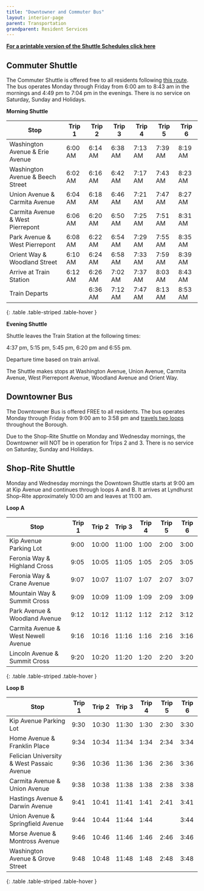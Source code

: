 ```yaml
---
title: "Downtowner and Commuter Bus"
layout: interior-page
parent: Transportation
grandparent: Resident Services
---
```


[**For a printable version of the Shuttle Schedules click here**](https://storage.googleapis.com/static.rutherford-nj.com/public-works/DPW_CommuterBus.pdf)

## Commuter Shuttle

The Commuter Shuttle is offered free to all residents following [this route](https://www.google.com/maps/d/viewer?mid=1CPW4txNeS55syVYQ9XMPqHbDpl0). The bus operates Monday through Friday from 6:00 am to 8:43 am in the mornings and 4:49 pm to 7:04 pm in the evenings. There is no service on Saturday, Sunday and Holidays.  

**Morning Shuttle**

| Stop                             | Trip 1  | Trip 2  | Trip 3  | Trip 4  | Trip 5  | Trip 6  |
|----------------------------------|---------|---------|---------|---------|---------|---------|
| Washington Avenue & Erie Avenue  | 6:00 AM | 6:14 AM | 6:38 AM | 7:13 AM | 7:39 AM | 8:19 AM |
| Washington Avenue & Beech Street | 6:02 AM | 6:16 AM | 6:42 AM | 7:17 AM | 7:43 AM | 8:23 AM |
| Union Avenue & Carmita Avenue    | 6:04 AM | 6:18 AM | 6:46 AM | 7:21 AM | 7:47 AM | 8:27 AM |
| Carmita Avenue & West Pierrepont | 6:06 AM | 6:20 AM | 6:50 AM | 7:25 AM | 7:51 AM | 8:31 AM |
| Park Avenue & West Pierrepont    | 6:08 AM | 6:22 AM | 6:54 AM | 7:29 AM | 7:55 AM | 8:35 AM |
| Orient Way & Woodland Street     | 6:10 AM | 6:24 AM | 6:58 AM | 7:33 AM | 7:59 AM | 8:39 AM |
| Arrive at Train Station          | 6:12 AM | 6:26 AM | 7:02 AM | 7:37 AM | 8:03 AM | 8:43 AM |
| Train Departs                    |         | 6:36 AM | 7:12 AM | 7:47 AM | 8:13 AM | 8:53 AM |
{: .table .table-striped .table-hover }


**Evening Shuttle**

Shuttle leaves the Train Station at the following times: 

4:37 pm, 5:15 pm, 5:45 pm, 6:20 pm and 6:55 pm.

Departure time based on train arrival.

The Shuttle makes stops at Washington Avenue, Union Avenue, Carmita Avenue, West Pierrepont Avenue, Woodland Avenue and Orient Way.	


## Downtowner Bus

The Downtowner Bus is offered FREE to all residents. The bus operates Monday through Friday from 9:00 am to 3:58 pm and [travels two loops](https://www.google.com/maps/d/viewer?mid=1nwpeeqJfSGZMbLdItbIz__CYx-c) throughout the Borough. 

Due to the Shop-Rite Shuttle on Monday and Wednesday mornings, the Downtowner will NOT be in operation for Trips 2 and 3. There is no service on Saturday, Sunday and Holidays.  

## Shop-Rite Shuttle 

Monday and Wednesday mornings the Downtown Shuttle starts at 9:00 am at Kip
Avenue and continues through loops A and B. It arrives at Lyndhurst Shop-Rite
approximately 10:00 am and leaves at 11:00 am.

**Loop A**

| Stop                                | Trip 1 | Trip 2 | Trip 3 | Trip 4 | Trip 5 | Trip 6 |
|-------------------------------------|--------|--------|--------|--------|--------|--------|
| Kip Avenue Parking Lot              | 9:00   | 10:00  | 11:00  | 1:00   | 2:00   | 3:00   |
| Feronia Way & Highland Cross        | 9:05   | 10:05  | 11:05  | 1:05   | 2:05   | 3:05   |
| Feronia Way & Crane Avenue          | 9:07   | 10:07  | 11:07  | 1:07   | 2:07   | 3:07   |
| Mountain Way & Summit Cross         | 9:09   | 10:09  | 11:09  | 1:09   | 2:09   | 3:09   |
| Park Avenue & Woodland Avenue       | 9:12   | 10:12  | 11:12  | 1:12   | 2:12   | 3:12   |
| Carmita Avenue & West Newell Avenue | 9:16   | 10:16  | 11:16  | 1:16   | 2:16   | 3:16   |
| Lincoln Avenue & Summit Cross       | 9:20   | 10:20  | 11:20  | 1:20   | 2:20   | 3:20   |
{: .table .table-striped .table-hover }

**Loop B**

| Stop                                      | Trip 1 | Trip 2 | Trip 3 | Trip 4 | Trip 5 | Trip 6 |
|-------------------------------------------|--------|--------|--------|--------|--------|--------|
| Kip Avenue Parking Lot                    | 9:30   | 10:30  | 11:30  | 1:30   | 2:30   | 3:30   |
| Home Avenue & Franklin Place              | 9:34   | 10:34  | 11:34  | 1:34   | 2:34   | 3:34   |
| Felician University & West Passaic Avenue | 9:36   | 10:36  | 11:36  | 1:36   | 2:36   | 3:36   |
| Carmita Avenue & Union Avenue             | 9:38   | 10:38  | 11:38  | 1:38   | 2:38   | 3:38   |
| Hastings Avenue & Darwin Avenue           | 9:41   | 10:41  | 11:41  | 1:41   | 2:41   | 3:41   |
| Union Avenue & Springfield Avenue         | 9:44   | 10:44  | 11:44  | 1:44   |        | 3:44   |
| Morse Avenue & Montross Avenue            | 9:46   | 10:46  | 11:46  | 1:46   | 2:46   | 3:46   |
| Washington Avenue & Grove Street          | 9:48   | 10:48  | 11:48  | 1:48   | 2:48   | 3:48   |
{: .table .table-striped .table-hover }
